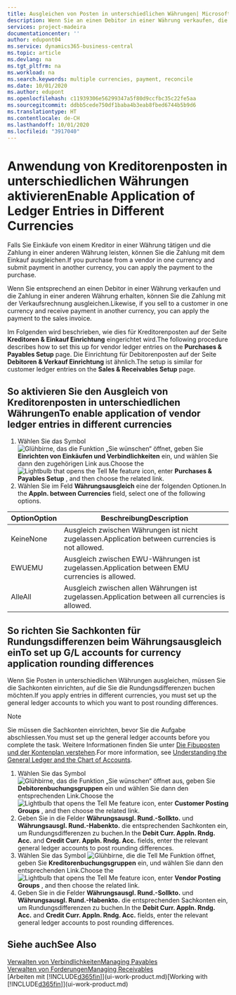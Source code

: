 ```yaml
---
title: Ausgleichen von Posten in unterschiedlichen Währungen| Microsoft Docs
description: Wenn Sie an einen Debitor in einer Währung verkaufen, die Zahlung jedoch in einer anderen Währung erfolgt, kann die Rechnung mit der Zahlung ausgeglichen werden.
services: project-madeira
documentationcenter: ''
author: edupont04
ms.service: dynamics365-business-central
ms.topic: article
ms.devlang: na
ms.tgt_pltfrm: na
ms.workload: na
ms.search.keywords: multiple currencies, payment, reconcile
ms.date: 10/01/2020
ms.author: edupont
ms.openlocfilehash: c11939306e56299347a5f80d9ccfbc35c22fe5aa
ms.sourcegitcommit: ddbb5cede750df1baba4b3eab8fbed6744b5b9d6
ms.translationtype: HT
ms.contentlocale: de-CH
ms.lasthandoff: 10/01/2020
ms.locfileid: "3917040"
---
```

# <a name="enable-application-of-ledger-entries-in-different-currencies"></a><span data-ttu-id="702e3-103">Anwendung von Kreditorenposten in unterschiedlichen Währungen aktivieren</span><span class="sxs-lookup"><span data-stu-id="702e3-103">Enable Application of Ledger Entries in Different Currencies</span></span>
<span data-ttu-id="702e3-104">Falls Sie Einkäufe von einem Kreditor in einer Währung tätigen und die Zahlung in einer anderen Währung leisten, können Sie die Zahlung mit dem Einkauf ausgleichen.</span><span class="sxs-lookup"><span data-stu-id="702e3-104">If you purchase from a vendor in one currency and submit payment in another currency, you can apply the payment to the purchase.</span></span>

<span data-ttu-id="702e3-105">Wenn Sie entsprechend an einen Debitor in einer Währung verkaufen und die Zahlung in einer anderen Währung erhalten, können Sie die Zahlung mit der Verkaufsrechnung ausgleichen.</span><span class="sxs-lookup"><span data-stu-id="702e3-105">Likewise, if you sell to a customer in one currency and receive payment in another currency, you can apply the payment to the sales invoice.</span></span>

<span data-ttu-id="702e3-106">Im Folgenden wird beschrieben, wie dies für Kreditorenposten auf der Seite **Kreditoren & Einkauf Einrichtung** eingerichtet wird.</span><span class="sxs-lookup"><span data-stu-id="702e3-106">The following procedure describes how to set this up for vendor ledger entries on the **Purchases & Payables Setup** page.</span></span> <span data-ttu-id="702e3-107">Die Einrichtung für Debitorenposten auf der Seite **Debitoren & Verkauf Einrichtung** ist ähnlich.</span><span class="sxs-lookup"><span data-stu-id="702e3-107">The setup is similar for customer ledger entries on the **Sales & Receivables Setup** page.</span></span>

## <a name="to-enable-application-of-vendor-ledger-entries-in-different-currencies"></a><span data-ttu-id="702e3-108">So aktivieren Sie den Ausgleich von Kreditorenposten in unterschiedlichen Währungen</span><span class="sxs-lookup"><span data-stu-id="702e3-108">To enable application of vendor ledger entries in different currencies</span></span>
1. <span data-ttu-id="702e3-109">Wählen Sie das Symbol ![Glühbirne, das die Funktion „Sie wünschen“ öffnet](media/ui-search/search_small.png "Tell Me-Funktion"), geben Sie **Einrichten von Einkäufen und Verbindlichkeiten** ein, und wählen Sie dann den zugehörigen Link aus.</span><span class="sxs-lookup"><span data-stu-id="702e3-109">Choose the ![Lightbulb that opens the Tell Me feature](media/ui-search/search_small.png "Tell me what you want to do") icon, enter **Purchases & Payables Setup** , and then choose the related link.</span></span>
2. <span data-ttu-id="702e3-110">Wählen Sie im Feld **Währungsausgleich** eine der folgenden Optionen.</span><span class="sxs-lookup"><span data-stu-id="702e3-110">In the **Appln. between Currencies** field, select one of the following options.</span></span>

| <span data-ttu-id="702e3-111">Option</span><span class="sxs-lookup"><span data-stu-id="702e3-111">Option</span></span> | <span data-ttu-id="702e3-112">Beschreibung</span><span class="sxs-lookup"><span data-stu-id="702e3-112">Description</span></span> |
| --- | --- |
| <span data-ttu-id="702e3-113">Keine</span><span class="sxs-lookup"><span data-stu-id="702e3-113">None</span></span> |<span data-ttu-id="702e3-114">Ausgleich zwischen Währungen ist nicht zugelassen.</span><span class="sxs-lookup"><span data-stu-id="702e3-114">Application between currencies is not allowed.</span></span> |
| <span data-ttu-id="702e3-115">EWU</span><span class="sxs-lookup"><span data-stu-id="702e3-115">EMU</span></span> |<span data-ttu-id="702e3-116">Ausgleich zwischen EWU-Währungen ist zugelassen.</span><span class="sxs-lookup"><span data-stu-id="702e3-116">Application between EMU currencies is allowed.</span></span> |
| <span data-ttu-id="702e3-117">Alle</span><span class="sxs-lookup"><span data-stu-id="702e3-117">All</span></span> |<span data-ttu-id="702e3-118">Ausgleich zwischen allen Währungen ist zugelassen.</span><span class="sxs-lookup"><span data-stu-id="702e3-118">Application between all currencies is allowed.</span></span> |

## <a name="to-set-up-gl-accounts-for-currency-application-rounding-differences"></a><span data-ttu-id="702e3-119">So richten Sie Sachkonten für Rundungsdifferenzen beim Währungsausgleich ein</span><span class="sxs-lookup"><span data-stu-id="702e3-119">To set up G/L accounts for currency application rounding differences</span></span>  
<span data-ttu-id="702e3-120">Wenn Sie Posten in unterschiedlichen Währungen ausgleichen, müssen Sie die Sachkonten einrichten, auf die Sie die Rundungsdifferenzen buchen möchten.</span><span class="sxs-lookup"><span data-stu-id="702e3-120">If you apply entries in different currencies, you must set up the general ledger accounts to which you want to post rounding differences.</span></span>  

> [!NOTE]  
>  <span data-ttu-id="702e3-121">Sie müssen die Sachkonten einrichten, bevor Sie die Aufgabe abschliessen.</span><span class="sxs-lookup"><span data-stu-id="702e3-121">You must set up the general ledger accounts before you complete the task.</span></span> <span data-ttu-id="702e3-122">Weitere Informationen finden Sie unter [Die Fibuposten und der Kontenplan verstehen](finance-general-ledger.md).</span><span class="sxs-lookup"><span data-stu-id="702e3-122">For more information, see [Understanding the General Ledger and the Chart of Accounts](finance-general-ledger.md).</span></span>

1. <span data-ttu-id="702e3-123">Wählen Sie das Symbol ![Glühbirne, das die Funktion „Sie wünschen“ öffnet](media/ui-search/search_small.png "Tell Me-Funktion") aus, geben Sie **Debitorenbuchungsgruppen** ein und wählen Sie dann den entsprechenden Link.</span><span class="sxs-lookup"><span data-stu-id="702e3-123">Choose the ![Lightbulb that opens the Tell Me feature](media/ui-search/search_small.png "Tell me what you want to do") icon, enter **Customer Posting Groups** , and then choose the related link.</span></span>  
2. <span data-ttu-id="702e3-124">Geben Sie in die Felder **Währungsausgl. Rund.-Sollkto.** und **Währungsausgl. Rund.-Habenkto.** die entsprechenden Sachkonten ein, um Rundungsdifferenzen zu buchen.</span><span class="sxs-lookup"><span data-stu-id="702e3-124">In the **Debit Curr. Appln. Rndg. Acc.** and **Credit Curr. Appln. Rndg. Acc.** fields, enter the relevant general ledger accounts to post rounding differences.</span></span>  
3. <span data-ttu-id="702e3-125">Wählen Sie das Symbol ![Glühbirne, die die Tell Me Funktion öffnet](media/ui-search/search_small.png "Tell Me-Funktion"), geben Sie **Kreditorenbuchungsgruppen** ein, und wählen Sie dann den entsprechenden Link.</span><span class="sxs-lookup"><span data-stu-id="702e3-125">Choose the ![Lightbulb that opens the Tell Me feature](media/ui-search/search_small.png "Tell me what you want to do") icon, enter **Vendor Posting Groups** , and then choose the related link.</span></span>  
4. <span data-ttu-id="702e3-126">Geben Sie in die Felder **Währungsausgl. Rund.-Sollkto.** und **Währungsausgl. Rund.-Habenkto.** die entsprechenden Sachkonten ein, um Rundungsdifferenzen zu buchen.</span><span class="sxs-lookup"><span data-stu-id="702e3-126">In the **Debit Curr. Appln. Rndg. Acc.** and **Credit Curr. Appln. Rndg. Acc.** fields, enter the relevant general ledger accounts to post rounding differences.</span></span>  

## <a name="see-also"></a><span data-ttu-id="702e3-127">Siehe auch</span><span class="sxs-lookup"><span data-stu-id="702e3-127">See Also</span></span>
[<span data-ttu-id="702e3-128">Verwalten von Verbindlichkeiten</span><span class="sxs-lookup"><span data-stu-id="702e3-128">Managing Payables</span></span>](payables-manage-payables.md)  
[<span data-ttu-id="702e3-129">Verwalten von Forderungen</span><span class="sxs-lookup"><span data-stu-id="702e3-129">Managing Receivables</span></span>](receivables-manage-receivables.md)  
<span data-ttu-id="702e3-130">[Arbeiten mit [!INCLUDE[d365fin](includes/d365fin_md.md)]](ui-work-product.md)</span><span class="sxs-lookup"><span data-stu-id="702e3-130">[Working with [!INCLUDE[d365fin](includes/d365fin_md.md)]](ui-work-product.md)</span></span>
